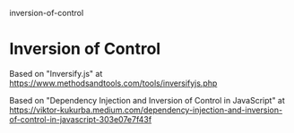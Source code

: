 inversion-of-control
# Inversion of Control

Based on "Inversify.js" at https://www.methodsandtools.com/tools/inversifyjs.php

Based on "Dependency Injection and Inversion of Control in JavaScript" at https://viktor-kukurba.medium.com/dependency-injection-and-inversion-of-control-in-javascript-303e07e7f43f
